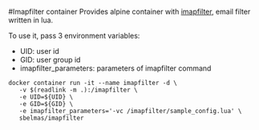 #Imapfilter container
Provides alpine container with [imapfilter](https://github.com/lefcha/imapfilter), email filter written in lua.


To use it, pass 3 environment variables:
 * UID: user id
 * GID: user group id
 * imapfilter_parameters: parameters of imapfilter command

```
docker container run -it --name imapfilter -d \
   -v $(readlink -m .):/imapfilter \
   -e UID=${UID} \
   -e GID=${GID} \
   -e imapfilter_parameters='-vc /imapfilter/sample_config.lua' \
   sbelmas/imapfilter
```

